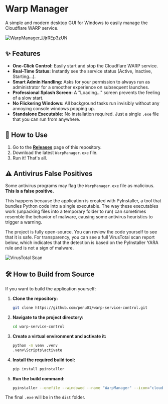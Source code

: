# Warp Manager

A simple and modern desktop GUI for Windows to easily manage the Cloudflare WARP service.

![WarpManager_UjrREp3zUN](https://github.com/user-attachments/assets/3278a661-7bed-4656-8916-b50d11b66430)

## ✨ Features

- **One-Click Control:** Easily start and stop the Cloudflare WARP service.
- **Real-Time Status:** Instantly see the service status (Active, Inactive, Starting...).
- **Smart Admin Handling:** Asks for your permission to always run as administrator for a smoother experience on subsequent launches.
- **Professional Splash Screen:** A "Loading..." screen prevents the feeling of a slow start.
- **No Flickering Windows:** All background tasks run invisibly without any annoying console windows popping up.
- **Standalone Executable:** No installation required. Just a single `.exe` file that you can run from anywhere.

## 🚀 How to Use

1. Go to the **[Releases](https://github.com/penu01/warp-service-control/releases)** page of this repository.
2. Download the latest `WarpManager.exe` file.
3. Run it! That's all.

## ⚠️ Antivirus False Positives

Some antivirus programs may flag the `WarpManager.exe` file as malicious. **This is a false positive.**

This happens because the application is created with PyInstaller, a tool that bundles Python code into a single executable. The way these executables work (unpacking files into a temporary folder to run) can sometimes resemble the behavior of malware, causing some antivirus heuristics to trigger a warning.

The project is fully open-source. You can review the code yourself to see that it is safe. For transparency, you can see a full VirusTotal scan report below, which indicates that the detection is based on the PyInstaller YARA rule and is not a sign of malware.

![VirusTotal Scan](https://github.com/user-attachments/assets/7d4bea4f-8126-4096-be2c-051deea5fcb2)

## 🛠️ How to Build from Source

If you want to build the application yourself:

1.  **Clone the repository:**
    ```sh
    git clone https://github.com/penu01/warp-service-control.git
    ```
2.  **Navigate to the project directory:**
    ```sh
    cd warp-service-control
    ```
3.  **Create a virtual environment and activate it:**
    ```sh
    python -m venv .venv
    .venv\Scripts\activate
    ```
4.  **Install the required build tool:**
    ```sh
    pip install pyinstaller
    ```
5.  **Run the build command:**
    ```sh
    pyinstaller --onefile --windowed --name "WarpManager" --icon="cloudflare.ico" warp_manager.py
    ```
The final `.exe` will be in the `dist` folder. 
